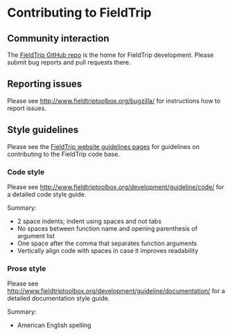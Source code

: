 Contributing to FieldTrip
=========================

## Community interaction

The [FieldTrip GitHub repo](https://github.com/fieldtrip/fieldtrip) is the home for FieldTrip development. Please submit bug reports and pull requests there.

## Reporting issues

Please see <http://www.fieldtriptoolbox.org/bugzilla/> for instructions how to report issues.

## Style guidelines

Please see the [FieldTrip website guidelines pages](http://www.fieldtriptoolbox.org/tag/guidelines/) for guidelines on contributing to the FieldTrip code base.

### Code style

Please see <http://www.fieldtriptoolbox.org/development/guideline/code/> for a detailed code style guide.

Summary:

* 2 space indents; indent using spaces and not tabs
* No spaces between function name and opening parenthesis of argument list
* One space after the comma that separates function arguments
* Vertically align code with spaces in case it improves readability

### Prose style

Please see <http://www.fieldtriptoolbox.org/development/guideline/documentation/> for a detailed documentation style guide.

Summary:

* American English spelling

